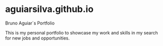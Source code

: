 # aguiarsilva.github.io
Bruno Aguiar´s Portfolio


This is my personal portfolio to showcase my work and skills in my search for new jobs and opportunities.
